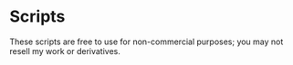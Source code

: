 Scripts
=======

These scripts are free to use for non-commercial purposes; you may not resell my work or derivatives.
